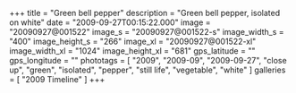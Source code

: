 +++
title = "Green bell pepper"
description = "Green bell pepper, isolated on white"
date = "2009-09-27T00:15:22.000"
image = "20090927@001522"
image_s = "20090927@001522-s"
image_width_s = "400"
image_height_s = "266"
image_xl = "20090927@001522-xl"
image_width_xl = "1024"
image_height_xl = "681"
gps_latitude = ""
gps_longitude = ""
phototags = [ "2009", "2009-09", "2009-09-27", "close up", "green", "isolated", "pepper", "still life", "vegetable", "white" ]
galleries = [ "2009 Timeline" ]
+++
